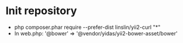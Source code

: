 <h1>Init repository</h1>
<ul>
    <li>php composer.phar require --prefer-dist linslin/yii2-curl "*"</li>
    <li>In web.php: '@bower' => '@vendor/yidas/yii2-bower-asset/bower'</li>
</ul>
